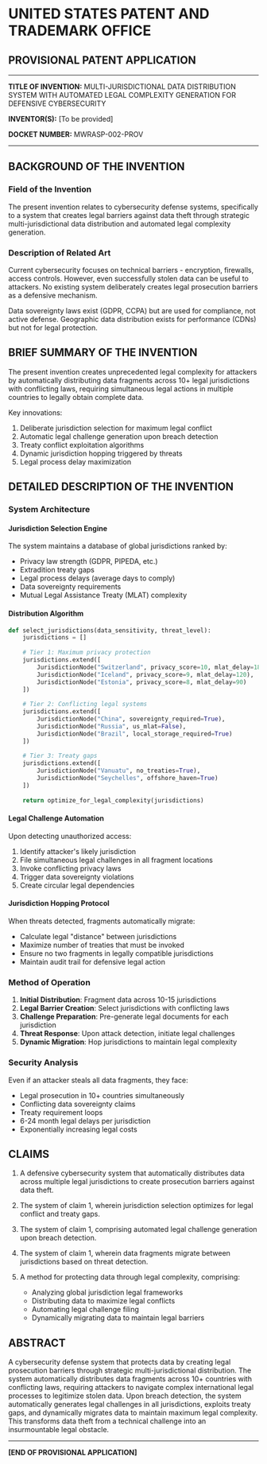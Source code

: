 # UNITED STATES PATENT AND TRADEMARK OFFICE
## PROVISIONAL PATENT APPLICATION

---

**TITLE OF INVENTION:**
MULTI-JURISDICTIONAL DATA DISTRIBUTION SYSTEM WITH AUTOMATED LEGAL COMPLEXITY GENERATION FOR DEFENSIVE CYBERSECURITY

**INVENTOR(S):** [To be provided]

**DOCKET NUMBER:** MWRASP-002-PROV

---

## BACKGROUND OF THE INVENTION

### Field of the Invention

The present invention relates to cybersecurity defense systems, specifically to a system that creates legal barriers against data theft through strategic multi-jurisdictional data distribution and automated legal complexity generation.

### Description of Related Art

Current cybersecurity focuses on technical barriers - encryption, firewalls, access controls. However, even successfully stolen data can be useful to attackers. No existing system deliberately creates legal prosecution barriers as a defensive mechanism.

Data sovereignty laws exist (GDPR, CCPA) but are used for compliance, not active defense. Geographic data distribution exists for performance (CDNs) but not for legal protection.

## BRIEF SUMMARY OF THE INVENTION

The present invention creates unprecedented legal complexity for attackers by automatically distributing data fragments across 10+ legal jurisdictions with conflicting laws, requiring simultaneous legal actions in multiple countries to legally obtain complete data.

Key innovations:
1. Deliberate jurisdiction selection for maximum legal conflict
2. Automatic legal challenge generation upon breach detection  
3. Treaty conflict exploitation algorithms
4. Dynamic jurisdiction hopping triggered by threats
5. Legal process delay maximization

## DETAILED DESCRIPTION OF THE INVENTION

### System Architecture

#### Jurisdiction Selection Engine

The system maintains a database of global jurisdictions ranked by:
- Privacy law strength (GDPR, PIPEDA, etc.)
- Extradition treaty gaps
- Legal process delays (average days to comply)
- Data sovereignty requirements
- Mutual Legal Assistance Treaty (MLAT) complexity

#### Distribution Algorithm

```python
def select_jurisdictions(data_sensitivity, threat_level):
    jurisdictions = []
    
    # Tier 1: Maximum privacy protection
    jurisdictions.extend([
        JurisdictionNode("Switzerland", privacy_score=10, mlat_delay=180),
        JurisdictionNode("Iceland", privacy_score=9, mlat_delay=120),
        JurisdictionNode("Estonia", privacy_score=8, mlat_delay=90)
    ])
    
    # Tier 2: Conflicting legal systems
    jurisdictions.extend([
        JurisdictionNode("China", sovereignty_required=True),
        JurisdictionNode("Russia", us_mlat=False),
        JurisdictionNode("Brazil", local_storage_required=True)
    ])
    
    # Tier 3: Treaty gaps
    jurisdictions.extend([
        JurisdictionNode("Vanuatu", no_treaties=True),
        JurisdictionNode("Seychelles", offshore_haven=True)
    ])
    
    return optimize_for_legal_complexity(jurisdictions)
```

#### Legal Challenge Automation

Upon detecting unauthorized access:
1. Identify attacker's likely jurisdiction
2. File simultaneous legal challenges in all fragment locations
3. Invoke conflicting privacy laws
4. Trigger data sovereignty violations
5. Create circular legal dependencies

#### Jurisdiction Hopping Protocol

When threats detected, fragments automatically migrate:
- Calculate legal "distance" between jurisdictions
- Maximize number of treaties that must be invoked
- Ensure no two fragments in legally compatible jurisdictions
- Maintain audit trail for defensive legal action

### Method of Operation

1. **Initial Distribution**: Fragment data across 10-15 jurisdictions
2. **Legal Barrier Creation**: Select jurisdictions with conflicting laws
3. **Challenge Preparation**: Pre-generate legal documents for each jurisdiction
4. **Threat Response**: Upon attack detection, initiate legal challenges
5. **Dynamic Migration**: Hop jurisdictions to maintain legal complexity

### Security Analysis

Even if an attacker steals all data fragments, they face:
- Legal prosecution in 10+ countries simultaneously
- Conflicting data sovereignty claims
- Treaty requirement loops
- 6-24 month legal delays per jurisdiction
- Exponentially increasing legal costs

## CLAIMS

1. A defensive cybersecurity system that automatically distributes data across multiple legal jurisdictions to create prosecution barriers against data theft.

2. The system of claim 1, wherein jurisdiction selection optimizes for legal conflict and treaty gaps.

3. The system of claim 1, comprising automated legal challenge generation upon breach detection.

4. The system of claim 1, wherein data fragments migrate between jurisdictions based on threat detection.

5. A method for protecting data through legal complexity, comprising:
   - Analyzing global jurisdiction legal frameworks
   - Distributing data to maximize legal conflicts
   - Automating legal challenge filing
   - Dynamically migrating data to maintain legal barriers

## ABSTRACT

A cybersecurity defense system that protects data by creating legal prosecution barriers through strategic multi-jurisdictional distribution. The system automatically distributes data fragments across 10+ countries with conflicting laws, requiring attackers to navigate complex international legal processes to legitimize stolen data. Upon breach detection, the system automatically generates legal challenges in all jurisdictions, exploits treaty gaps, and dynamically migrates data to maintain maximum legal complexity. This transforms data theft from a technical challenge into an insurmountable legal obstacle.

---

**[END OF PROVISIONAL APPLICATION]**